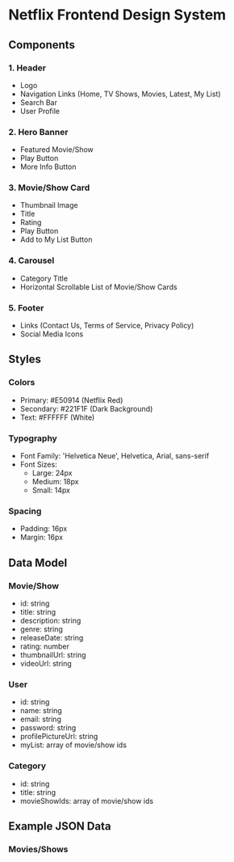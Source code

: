 # Netflix Frontend Design System

## Components

### 1. Header
- Logo
- Navigation Links (Home, TV Shows, Movies, Latest, My List)
- Search Bar
- User Profile

### 2. Hero Banner
- Featured Movie/Show
- Play Button
- More Info Button

### 3. Movie/Show Card
- Thumbnail Image
- Title
- Rating
- Play Button
- Add to My List Button

### 4. Carousel
- Category Title
- Horizontal Scrollable List of Movie/Show Cards

### 5. Footer
- Links (Contact Us, Terms of Service, Privacy Policy)
- Social Media Icons

## Styles

### Colors
- Primary: #E50914 (Netflix Red)
- Secondary: #221F1F (Dark Background)
- Text: #FFFFFF (White)

### Typography
- Font Family: 'Helvetica Neue', Helvetica, Arial, sans-serif
- Font Sizes: 
  - Large: 24px
  - Medium: 18px
  - Small: 14px

### Spacing
- Padding: 16px
- Margin: 16px

## Data Model

### Movie/Show
- id: string
- title: string
- description: string
- genre: string
- releaseDate: string
- rating: number
- thumbnailUrl: string
- videoUrl: string

### User
- id: string
- name: string
- email: string
- password: string
- profilePictureUrl: string
- myList: array of movie/show ids

### Category
- id: string
- title: string
- movieShowIds: array of movie/show ids

## Example JSON Data

### Movies/Shows